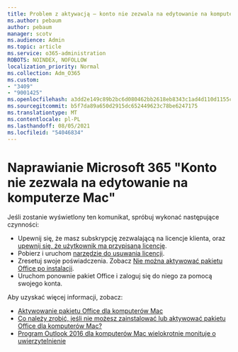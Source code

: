 ```yaml
---
title: Problem z aktywacją — konto nie zezwala na edytowanie na komputerze Mac
ms.author: pebaum
author: pebaum
manager: scotv
ms.audience: Admin
ms.topic: article
ms.service: o365-administration
ROBOTS: NOINDEX, NOFOLLOW
localization_priority: Normal
ms.collection: Adm_O365
ms.custom:
- "3409"
- "9001425"
ms.openlocfilehash: a3dd2e149c89b2bc6d080462bb2618eb8343c1ad4d110d1155c76bc41462efbb
ms.sourcegitcommit: b5f7da89a650d2915dc652449623c78be6247175
ms.translationtype: MT
ms.contentlocale: pl-PL
ms.lasthandoff: 08/05/2021
ms.locfileid: "54046834"
---
```

# <a name="fixing-the-microsoft-365-apps-your-account-doesnt-allow-editing-on-a-mac-message"></a>Naprawianie Microsoft 365 "Konto nie zezwala na edytowanie na komputerze Mac"

Jeśli zostanie wyświetlony ten komunikat, spróbuj wykonać następujące czynności:

- Upewnij się, że masz subskrypcję zezwalającą na licencje klienta, oraz [upewnij się, że użytkownik ma przypisaną licencję](https://docs.microsoft.com/microsoft-365/admin/add-users/add-users). 
- Pobierz i uruchom [narzędzie do usuwania licencji](https://support.office.com/article/how-to-remove-office-license-files-on-a-mac-b032c0f6-a431-4dad-83a9-6b727c03b193).
- Zresetuj swoje poświadczenia. Zobacz [Nie można aktywować pakietu Office po instalacji](https://support.office.com/article/5efba2b4-b1e6-4e5f-bf3c-6ab945d03dea#bkmk_cantactivate).
- Uruchom ponownie pakiet Office i zaloguj się do niego za pomocą swojego konta.

Aby uzyskać więcej informacji, zobacz:
- [Aktywowanie pakietu Office dla komputerów Mac](https://support.office.com/article/activate-office-for-mac-7f6646b1-bb14-422a-9ad4-a53410fcefb2)
- [Co należy zrobić, jeśli nie możesz zainstalować lub aktywować pakietu Office dla komputerów Mac?](https://support.office.com/article/5efba2b4-b1e6-4e5f-bf3c-6ab945d03dea#picktab=activation)
- [Program Outlook 2016 dla komputerów Mac wielokrotnie monituje o uwierzytelnienie](https://docs.microsoft.com/outlook/troubleshoot/sign-in/repeated-prompts-authentication)